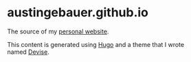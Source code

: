 # austingebauer.github.io	

The source of my [personal website](http://austingebauer.com).	

This content is generated using [Hugo](https://gohugo.io/) and a theme that I wrote 	
named [Devise](https://github.com/austingebauer/devise).
